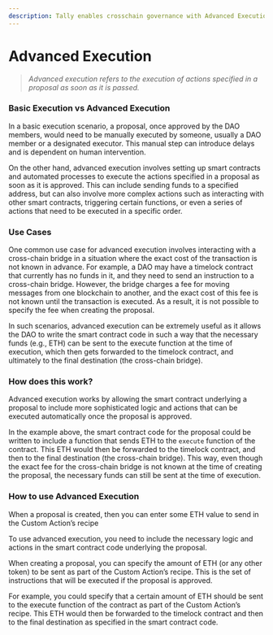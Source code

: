 ```yaml
---
description: Tally enables crosschain governance with Advanced Execution.
---
```


# Advanced Execution

> _Advanced execution refers to the execution of actions specified in a proposal as soon as it is passed._

### Basic Execution vs Advanced Execution&#x20;

In a basic execution scenario, a proposal, once approved by the DAO members, would need to be manually executed by someone, usually a DAO member or a designated executor. This manual step can introduce delays and is dependent on human intervention.

On the other hand, advanced execution involves setting up smart contracts and automated processes to execute the actions specified in a proposal as soon as it is approved. This can include sending funds to a specified address, but can also involve more complex actions such as interacting with other smart contracts, triggering certain functions, or even a series of actions that need to be executed in a specific order.

### Use Cases

One common use case for advanced execution involves interacting with a cross-chain bridge in a situation where the exact cost of the transaction is not known in advance. For example, a DAO may have a timelock contract that currently has no funds in it, and they need to send an instruction to a cross-chain bridge. However, the bridge charges a fee for moving messages from one blockchain to another, and the exact cost of this fee is not known until the transaction is executed. As a result, it is not possible to specify the fee when creating the proposal.

In such scenarios, advanced execution can be extremely useful as it allows the DAO to write the smart contract code in such a way that the necessary funds (e.g., ETH) can be sent to the execute function at the time of execution, which then gets forwarded to the timelock contract, and ultimately to the final destination (the cross-chain bridge).

### How does this work?

Advanced execution works by allowing the smart contract underlying a proposal to include more sophisticated logic and actions that can be executed automatically once the proposal is approved.

In the example above, the smart contract code for the proposal could be written to include a function that sends ETH to the `execute`  function of the contract. This ETH would then be forwarded to the timelock contract, and then to the final destination (the cross-chain bridge). This way, even though the exact fee for the cross-chain bridge is not known at the time of creating the proposal, the necessary funds can still be sent at the time of execution.

### How to use Advanced Execution

When a proposal is created, then you can enter some ETH value to send in the Custom Action’s recipe

To use advanced execution, you need to include the necessary logic and actions in the smart contract code underlying the proposal.

When creating a proposal, you can specify the amount of ETH (or any other token) to be sent as part of the Custom Action’s recipe. This is the set of instructions that will be executed if the proposal is approved.

For example, you could specify that a certain amount of ETH should be sent to the execute function of the contract as part of the Custom Action’s recipe. This ETH would then be forwarded to the timelock contract and then to the final destination as specified in the smart contract code.
